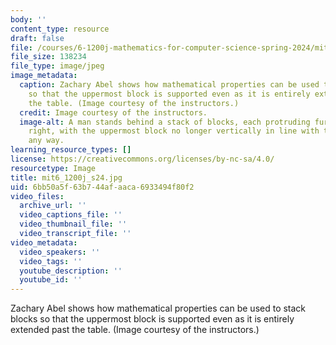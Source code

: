 ```yaml
---
body: ''
content_type: resource
draft: false
file: /courses/6-1200j-mathematics-for-computer-science-spring-2024/mit6_1200j_s24.jpg
file_size: 138234
file_type: image/jpeg
image_metadata:
  caption: Zachary Abel shows how mathematical properties can be used to stack blocks
    so that the uppermost block is supported even as it is entirely extended past
    the table. (Image courtesy of the instructors.)
  credit: Image courtesy of the instructors.
  image-alt: A man stands behind a stack of blocks, each protruding further to the
    right, with the uppermost block no longer vertically in line with the table in
    any way.
learning_resource_types: []
license: https://creativecommons.org/licenses/by-nc-sa/4.0/
resourcetype: Image
title: mit6_1200j_s24.jpg
uid: 6bb50a5f-63b7-44af-aaca-6933494f80f2
video_files:
  archive_url: ''
  video_captions_file: ''
  video_thumbnail_file: ''
  video_transcript_file: ''
video_metadata:
  video_speakers: ''
  video_tags: ''
  youtube_description: ''
  youtube_id: ''
---
```

Zachary Abel shows how mathematical properties can be used to stack blocks so that the uppermost block is supported even as it is entirely extended past the table. (Image courtesy of the instructors.)